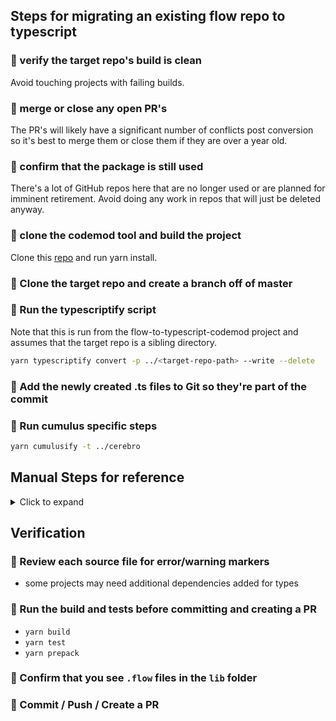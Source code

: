 ## Steps for migrating an existing flow repo to typescript

### :bell: verify the target repo's build is clean

Avoid touching projects with failing builds. 

### :bell: merge or close any open PR's

The PR's will likely have a significant number of conflicts post conversion so it's best to merge them or close them if they are over a year old.

### :bell: confirm that the package is still used

There's a lot of GitHub repos here that are no longer used or are planned for imminent retirement. Avoid doing any work in repos that will just be deleted anyway.

### :bell: clone the codemod tool and build the project

Clone this [repo](https://github.com/stripe-archive/flow-to-typescript-codemod) and run yarn install.

### :bell: Clone the target repo and create a branch off of master

### :bell: Run the typescriptify script

Note that this is run from the flow-to-typescript-codemod project and assumes that the target repo is a sibling directory.

```bash
yarn typescriptify convert -p ../<target-repo-path> --write --delete
```

### :bell: Add the newly created .ts files to Git so they're part of the commit

### :bell: Run cumulus specific steps
```bash
yarn cumulusify -t ../cerebro
``` 

## Manual Steps for reference
<details>
  <summary>Click to expand</summary>

### :bell: add a tsconfig.json file to the target repo

we don't have a standard tsconfig.json checked in anywhere. This one is a reasonable start:

```json
{
  "compilerOptions": {
    "target": "ES2022", // Specify ECMAScript target version
    "declaration": true,
    "module": "commonjs", // Specify module code generation
    "strict": true, // Enable all strict type-checking options
    "esModuleInterop": true, // Emit additional JavaScript to ease importing CommonJS modules
    "skipLibCheck": true, // Skip type checking of declaration files
    "forceConsistentCasingInFileNames": true, // Ensure consistent casing in file names
    "outDir": "lib",
  },
  "include": ["src"]
}
```

### :bell: add the `typescript` dependency to the target repo

```bash
yarn add typescript --dev
```

### :bell: remove flow artifacts

```bash
rm -rf flow-typed
rm -f .flowconfig
```

### :bell: update babel config

- replace `@babel/preset-flow` with `@babel/preset-typescript` in .babelrc.js
- remove babel old dependencies
```bash
yarn remove @babel/preset-flow babel-eslint
```
- add new dependencies
```bash
yarn add @babel/preset-typescript --dev
```

### :bell: update eslint config
- bump eslint version to `^8.57.1`
```bash
yarn add @typescript-eslint/eslint-plugin @typescript-eslint/parser --dev
```
- replace `plugin:flowtype/recommended`with `plugin:@typescript-eslint/recommended` in .eslintrc.js
- add rule to suppress error from airbnb-base requiring extensions for non-js imports
```javascript
   rules: {
    // .... other rules
    "import/extensions": [
      "error",
      "ignorePackages",
      {
        js: "never",
        jsx: "never",
        ts: "never",
        tsx: "never",
      },
    ],
   }
```
- add settings to disable airbnb rule about extensions
```javascript
  settings: {
    "import/resolver": {
      node: {
        extensions: [".js", ".jsx", ".ts", ".tsx"],
      },
    },
  },
```
- replace `flowtype` with `@typescript-eslint` in `plugins`

### :bell: Update Scripts
- add or update `build` script to include `tsc` and remove any mention of `flow`
- add a new build script for flow gen to generate flow types from .d.ts files
```json
    "build:flowtypes": "find lib -type f -name '*.d.ts' -exec sh -c 'yarn flowgen --add-flow-header --no-inexact $1 -o ${1%.*.*}.js.flow' _ '{}' \\;",
```
- add or update `prepack` to run the build and the new `build:flowtypes`. I've opted to not build the flow types as part of the regular build since it's slow. The build is deferred until we're cutting a release for the package.
```json
    "prepack": "yarn run build && yarn run build:flowtypes",
```
- add dummy "flow" script like so (necessary until GitHub workflows are updated)
```json
    "flow": "echo \"not a flow project\"",
```
- remove test:flow
- remove test:flow:coverage-report
- remove test:flow:status
- update test:lint to target `*.ts` files (not sure why we don't just run with `.` and let the config decide what gets listed
- update test:prettier to include checks on `.ts` and `.tsx` files

### :bell: Jest Coverage
- update collectCoverageFrom to target "src/**/*.ts" files

### :bell: Dev Dependencies

```bash
yarn remove @cumulusds/flow-aws-sdk
```
```bash
yarn remove flow-bin
```
```bash
yarn remove flow-copy-source
```
```bash
yarn remove flow-typed
```
- add `@types/aws-lambda` if necessary
```bash
yarn add @types/jest --dev
```
```bash
yarn add flowgen --dev
```
```bash
yarn add eslint-plugin-import --dev
```
- update `prettier` to `^3.3.3`
- update `eslint-config-prettier` to ^8.10.0
- update `eslint-plugin-prettier` to ^5.2.1

</details>

## Verification
### :bell: Review each source file for error/warning markers
- some projects may need additional dependencies added for types

### :bell: Run the build and tests before committing and creating a PR
- `yarn build`
- `yarn test`
- `yarn prepack`

### :bell: Confirm that you see `.flow` files in the `lib` folder

### :checkered_flag: Commit / Push / Create a PR